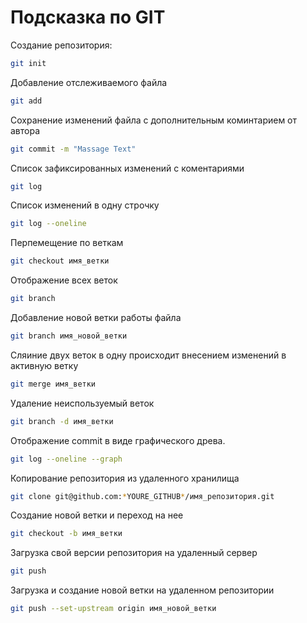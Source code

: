 # Подсказка по GIT

Создание репозитория:
```sh
git init
```

Добавление отслеживаемого файла
```sh
git add
```

Сохранение изменений файла с дополнительным коминтарием от автора
```sh
git commit -m "Massage Text"
```

Список зафиксированных изменений с коментариями
```sh
git log
```

Список изменений в одну строчку
```sh
git log --oneline
```

Перпемещение по веткам
```sh
git checkout имя_ветки
```

Отображение всех веток
```sh
git branch
```

Добавление новой ветки работы файла
```sh
git branch имя_новой_ветки
```

Сляиние двух веток в одну происходит внесением изменений в активную ветку
```sh
git merge имя_ветки
```

Удаление неиспользуемый веток
```sh
git branch -d имя_ветки
```

Отображение commit в виде графического древа.
```sh
git log --oneline --graph
```

Копирование репозитория из удаленного хранилища
```sh
git clone git@github.com:*YOURE_GITHUB*/имя_репозитория.git
```

Создание новой ветки и переход на нее
```sh
git checkout -b имя_ветки
```

Загрузка свой версии репозитория на удаленный сервер
```sh
git push
```

Загрузка и создание новой ветки на удаленном репозитории
```sh
git push --set-upstream origin имя_новой_ветки
```
